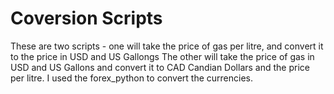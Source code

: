 # Coversion Scripts

These are two scripts - one will take the price of gas per litre, and convert it to the price in USD and US Gallongs
The other will take the price of gas in USD and US Gallons and convert it to CAD Candian Dollars and the price per litre.
I used the forex_python to convert the currencies.
